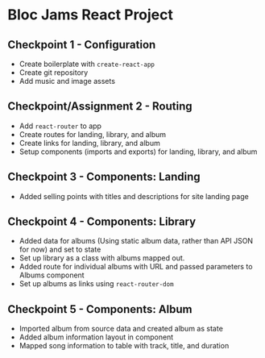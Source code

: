 # Bloc Jams React Project

## Checkpoint 1 - Configuration

* Create boilerplate with `create-react-app`
* Create git repository
* Add music and image assets

## Checkpoint/Assignment 2 - Routing

* Add `react-router` to app
* Create routes for landing, library, and album
* Create links for landing, library, and album
* Setup components (imports and exports) for landing, library, and album

## Checkpoint 3 - Components: Landing

* Added selling points with titles and descriptions for site landing page

## Checkpoint 4 - Components: Library

* Added data for albums (Using static album data, rather than API JSON for now) and set to state
* Set up library as a class with albums mapped out.
* Added route for individual albums with URL and passed parameters to Albums component
* Set up albums as links using `react-router-dom`

## Checkpoint 5 - Components: Album

* Imported album from source data and created album as state
* Added album information layout in component
* Mapped song information to table with track, title, and duration